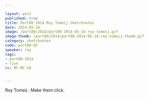 ```yaml
---

layout: post
published: true
title: Port80 2014 Roy Tomeij Sketchnotes
date: 2014-05-16
image: /port80/2014/port80-2014-05-16-roy-tomeij.gif
image-thumb: /port80/2014/port80-2014-05-16-roy-tomeij-thumb.gif
category: sketchnotes
code: port80-05
speaker: roy
tags:
- port80-2014
- live
cc: BY-NC-SA


---
```


Roy Tomeij : Make them click.
